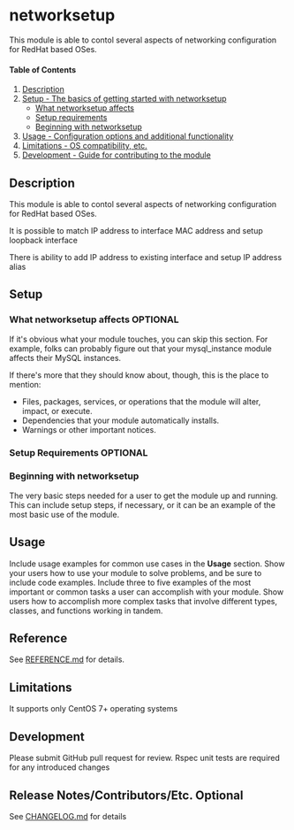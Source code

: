 # networksetup

This module is able to contol several aspects of networking configuration for
RedHat based OSes.

#### Table of Contents

1. [Description](#description)
2. [Setup - The basics of getting started with networksetup](#setup)
    * [What networksetup affects](#what-networksetup-affects)
    * [Setup requirements](#setup-requirements)
    * [Beginning with networksetup](#beginning-with-networksetup)
3. [Usage - Configuration options and additional functionality](#usage)
4. [Limitations - OS compatibility, etc.](#limitations)
5. [Development - Guide for contributing to the module](#development)

## Description

This module is able to contol several aspects of networking configuration for
RedHat based OSes.

It is possible to match IP address to interface MAC address and setup loopback
interface

There is ability to add IP address to existing interface and setup IP address
alias

## Setup

### What networksetup affects **OPTIONAL**

If it's obvious what your module touches, you can skip this section. For example, folks can probably figure out that your mysql_instance module affects their MySQL instances.

If there's more that they should know about, though, this is the place to mention:

* Files, packages, services, or operations that the module will alter, impact, or execute.
* Dependencies that your module automatically installs.
* Warnings or other important notices.

### Setup Requirements **OPTIONAL**

### Beginning with networksetup

The very basic steps needed for a user to get the module up and running. This can include setup steps, if necessary, or it can be an example of the most basic use of the module.

## Usage

Include usage examples for common use cases in the **Usage** section. Show your users how to use your module to solve problems, and be sure to include code examples. Include three to five examples of the most important or common tasks a user can accomplish with your module. Show users how to accomplish more complex tasks that involve different types, classes, and functions working in tandem.

## Reference

See [REFERENCE.md](REFERENCE.md) for details.

## Limitations

It supports only CentOS 7+ operating systems

## Development

Please submit GitHub pull request for review.
Rspec unit tests are required for any introduced changes

## Release Notes/Contributors/Etc. **Optional**

See [CHANGELOG.md](CHANGELOG.md) for details
